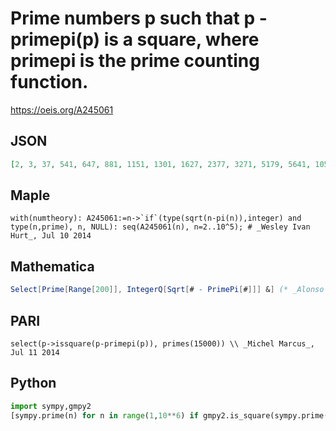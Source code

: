 # Prime numbers p such that p \- primepi\(p\) is a square, where primepi is the prime counting function\.
https://oeis.org/A245061
## JSON
```JSON
[2, 3, 37, 541, 647, 881, 1151, 1301, 1627, 2377, 3271, 5179, 5641, 10501, 11597, 11821, 18503, 20543, 23339, 31259, 35461, 38669, 39499, 42901, 43331, 44201, 45523, 51973, 53407, 67213, 67757, 70489, 72169, 77291, 98893, 99551, 128291, 139721, 145207, 150011]
```
## Maple
```Maple
with(numtheory): A245061:=n->`if`(type(sqrt(n-pi(n)),integer) and type(n,prime), n, NULL): seq(A245061(n), n=2..10^5); # _Wesley Ivan Hurt_, Jul 10 2014
```
## Mathematica
```Mathematica
Select[Prime[Range[200]], IntegerQ[Sqrt[# - PrimePi[#]]] &] (* _Alonso del Arte_, Jul 11 2014 *)
```
## PARI
```PARI
select(p->issquare(p-primepi(p)), primes(15000)) \\ _Michel Marcus_, Jul 11 2014
```
## Python
```Python
import sympy,gmpy2
[sympy.prime(n) for n in range(1,10**6) if gmpy2.is_square(sympy.prime(n)-n)] # _Chai Wah Wu_, Jul 11 2014
```

